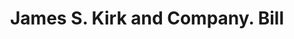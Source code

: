 ---
doi: 10.7916/D8NS25XS
date_other: '1880'
date_other_textual: 1880-1889
form: printed ephemera
genre:
- Invoices
name:
- James S. Kirk and Company
object_in_context_url: https://biggert.cul.columbia.edu/items/view/ave_biggert_00208
subject_hierarchical_geographic:
- Chicago, Illinois, United States
subject_name:
- James S. Kirk and Company
title: James S. Kirk and Company. Bill
sort_title: James S. Kirk and Company. Bill
call_number: ave_biggert_00208
coordinates:
- 41.83694444444445,-87.68472222222222
pid: ave_biggert_00208
identifiers: ave_biggert_00208
permalink: /biggert/ave_biggert_00208/
layout: iiif-image-page
---